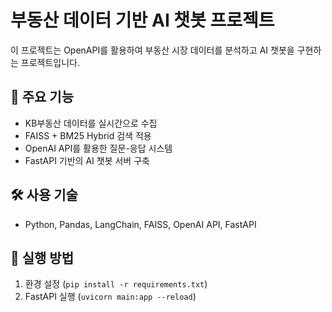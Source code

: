 # 부동산 데이터 기반 AI 챗봇 프로젝트
이 프로젝트는 OpenAPI를 활용하여 부동산 시장 데이터를 분석하고 AI 챗봇을 구현하는 프로젝트입니다.

## 📌 주요 기능
- KB부동산 데이터를 실시간으로 수집
- FAISS + BM25 Hybrid 검색 적용
- OpenAI API를 활용한 질문-응답 시스템
- FastAPI 기반의 AI 챗봇 서버 구축

## 🛠 사용 기술
- Python, Pandas, LangChain, FAISS, OpenAI API, FastAPI

## 🚀 실행 방법
1. 환경 설정 (`pip install -r requirements.txt`)
2. FastAPI 실행 (`uvicorn main:app --reload`)
